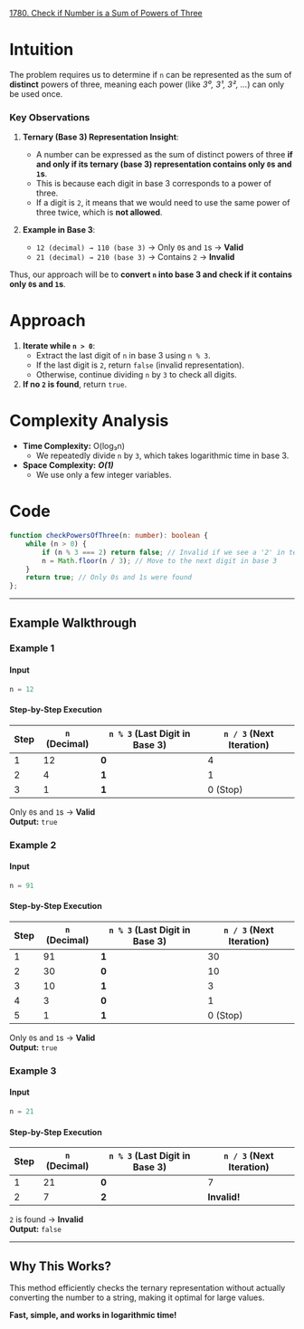 [1780. Check if Number is a Sum of Powers of Three](https://leetcode.com/problems/check-if-number-is-a-sum-of-powers-of-three/)


# Intuition

The problem requires us to determine if `n` can be represented as the sum of **distinct** powers of three, meaning each power (like *3⁰, 3¹, 3², …*) can only be used once.

### **Key Observations**

1. **Ternary (Base 3) Representation Insight**:
    
    - A number can be expressed as the sum of distinct powers of three **if and only if its ternary (base 3) representation contains only `0`s and `1`s**.
    - This is because each digit in base 3 corresponds to a power of three.
    - If a digit is `2`, it means that we would need to use the same power of three twice, which is **not allowed**.
2. **Example in Base 3**:
    
    - `12 (decimal) → 110 (base 3)` → Only `0`s and `1`s → **Valid**
    - `21 (decimal) → 210 (base 3)` → Contains `2` → **Invalid**

Thus, our approach will be to **convert `n` into base 3 and check if it contains only `0`s and `1`s**.

# Approach

1. **Iterate while `n > 0`**:
    - Extract the last digit of `n` in base 3 using `n % 3`.
    - If the last digit is `2`, return `false` (invalid representation).
    - Otherwise, continue dividing `n` by `3` to check all digits.
2. **If no `2` is found**, return `true`.
    

# Complexity Analysis

- **Time Complexity:** O(log⁡₃n)
    - We repeatedly divide `n` by `3`, which takes logarithmic time in base 3.
- **Space Complexity:** ***O(1)***
    - We use only a few integer variables.

# **Code**

```typescript
function checkPowersOfThree(n: number): boolean {
    while (n > 0) {
        if (n % 3 === 2) return false; // Invalid if we see a '2' in ternary
        n = Math.floor(n / 3); // Move to the next digit in base 3
    }
    return true; // Only 0s and 1s were found
};

```

---

## **Example Walkthrough**

### **Example 1**

#### **Input**

```typescript
n = 12
```

#### **Step-by-Step Execution**

|Step|`n` (Decimal)|`n % 3` (Last Digit in Base 3)|`n / 3` (Next Iteration)|
|---|---|---|---|
|1|12|**0**|4|
|2|4|**1**|1|
|3|1|**1**|0 (Stop)|

Only `0`s and `1`s → **Valid**  
**Output:** `true`

### **Example 2**

#### **Input**

```typescript
n = 91
```

#### **Step-by-Step Execution**

|Step|`n` (Decimal)|`n % 3` (Last Digit in Base 3)|`n / 3` (Next Iteration)|
|---|---|---|---|
|1|91|**1**|30|
|2|30|**0**|10|
|3|10|**1**|3|
|4|3|**0**|1|
|5|1|**1**|0 (Stop)|

Only `0`s and `1`s → **Valid**  
**Output:** `true`

### **Example 3**

#### **Input**

```typescript
n = 21
```

#### **Step-by-Step Execution**

|Step|`n` (Decimal)|`n % 3` (Last Digit in Base 3)|`n / 3` (Next Iteration)|
|---|---|---|---|
|1|21|**0**|7|
|2|7|**2**|**Invalid!**|

 `2` is found → **Invalid**  
**Output:** `false`

---

## **Why This Works?**

This method efficiently checks the ternary representation without actually converting the number to a string, making it optimal for large values.

**Fast, simple, and works in logarithmic time!**